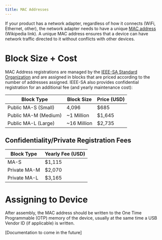 ```yaml
---
title: MAC Addresses
---
```


If your product has a network adapter, regardless of how it connects (WiFi, Ethernet, other), the network adapter needs to have a unique [MAC address](https://www.wikiwand.com/en/MAC_address) (Wikipedia link). A unique MAC address ensures that a device can have network traffic directed to it without conflicts with other devices.

# Block Size + Cost

MAC Address registrations are managed by the [IEEE-SA Standard Organization](http://standards.ieee.org/main/regauth/grpmac/) and are assigned in blocks that are priced according to the number of addresses assigned. IEEE-SA also provides confidential registration for an additional fee (and yearly maintenance cost):

| Block Type | Block Size | Price (USD)|
|------------|------------|------|
| Public MA-S (Small) | 4,096 | $685|
| Public MA-M (Medium) | ~1 Million | $1,645|
| Public MA-L (Large) | ~16 Million | $2,735|

## Confidentiality/Private Registration Fees

| Block Type | Yearly Fee (USD)|
|------------|------|
| MA-S | $1,115 |
| Private MA-M | $2,070 |
| Private MA-L | $3,165 |

# Assigning to Device

After assembly, the MAC address should be written to the One Time Programmable (OTP) memory of the device, usually at the same time a USB Vendor ID (if applicable) is written.

[Documentation to come in the future]
